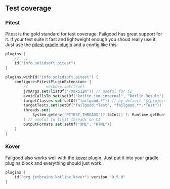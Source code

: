 ## Test coverage

### Pitest

Pitest is the gold standard for test coverage. Failgood has great support for it. If your test suite
it fast and lightweight enough you shoud really use it.
Just use the [pitest gradle plugin](https://gradle-pitest-plugin.solidsoft.info) and a config like this:

```kotlin
plugins {
    // ...
    id("info.solidsoft.pitest")
}

plugins.withId("info.solidsoft.pitest") {
    configure<PitestPluginExtension> {
        //        verbose.set(true)
        jvmArgs.set(listOf("-Xmx512m")) // useful for CI
        avoidCallsTo.set(setOf("kotlin.jvm.internal", "kotlin.Result")) // filter out kotlin internal classes
        targetClasses.set(setOf("failgood.*")) // by default "${project.group}.*"
        targetTests.set(setOf("failgood.*Test", "failgood.**.*Test"))
        threads.set(
            System.getenv("PITEST_THREADS")?.toInt() ?: Runtime.getRuntime().availableProcessors()
        ) // useful to limit threads on CI
        outputFormats.set(setOf("XML", "HTML"))
    }
}

```

### Kover

Failgood also works well with the [kover](https://github.com/Kotlin/kotlinx-kover) plugin.
Just put it into your gradle plugins block and everything should just work.
```kotlin
plugins {
    id("org.jetbrains.kotlinx.kover") version "0.5.0"
}
```
